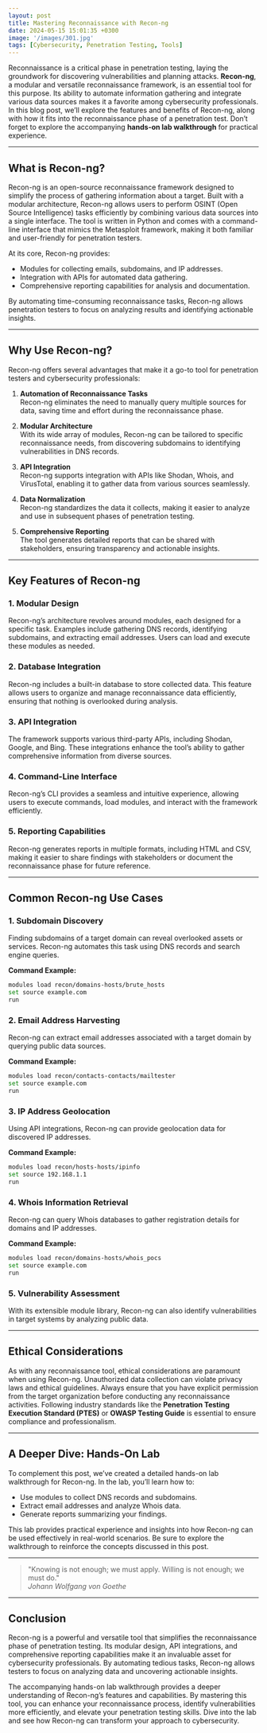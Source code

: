 ```yaml
---
layout: post
title: Mastering Reconnaissance with Recon-ng
date: 2024-05-15 15:01:35 +0300
image: '/images/301.jpg'
tags: [Cybersecurity, Penetration Testing, Tools]
---
```


Reconnaissance is a critical phase in penetration testing, laying the groundwork for discovering vulnerabilities and planning attacks. **Recon-ng**, a modular and versatile reconnaissance framework, is an essential tool for this purpose. Its ability to automate information gathering and integrate various data sources makes it a favorite among cybersecurity professionals. In this blog post, we’ll explore the features and benefits of Recon-ng, along with how it fits into the reconnaissance phase of a penetration test. Don’t forget to explore the accompanying **hands-on lab walkthrough** for practical experience.

---

## What is Recon-ng?

Recon-ng is an open-source reconnaissance framework designed to simplify the process of gathering information about a target. Built with a modular architecture, Recon-ng allows users to perform OSINT (Open Source Intelligence) tasks efficiently by combining various data sources into a single interface. The tool is written in Python and comes with a command-line interface that mimics the Metasploit framework, making it both familiar and user-friendly for penetration testers.

At its core, Recon-ng provides:
- Modules for collecting emails, subdomains, and IP addresses.  
- Integration with APIs for automated data gathering.  
- Comprehensive reporting capabilities for analysis and documentation.  

By automating time-consuming reconnaissance tasks, Recon-ng allows penetration testers to focus on analyzing results and identifying actionable insights.

---

## Why Use Recon-ng?

Recon-ng offers several advantages that make it a go-to tool for penetration testers and cybersecurity professionals:

1. **Automation of Reconnaissance Tasks**  
   Recon-ng eliminates the need to manually query multiple sources for data, saving time and effort during the reconnaissance phase.

2. **Modular Architecture**  
   With its wide array of modules, Recon-ng can be tailored to specific reconnaissance needs, from discovering subdomains to identifying vulnerabilities in DNS records.

3. **API Integration**  
   Recon-ng supports integration with APIs like Shodan, Whois, and VirusTotal, enabling it to gather data from various sources seamlessly.

4. **Data Normalization**  
   Recon-ng standardizes the data it collects, making it easier to analyze and use in subsequent phases of penetration testing.

5. **Comprehensive Reporting**  
   The tool generates detailed reports that can be shared with stakeholders, ensuring transparency and actionable insights.

---

## Key Features of Recon-ng

### 1. **Modular Design**
Recon-ng’s architecture revolves around modules, each designed for a specific task. Examples include gathering DNS records, identifying subdomains, and extracting email addresses. Users can load and execute these modules as needed.

### 2. **Database Integration**
Recon-ng includes a built-in database to store collected data. This feature allows users to organize and manage reconnaissance data efficiently, ensuring that nothing is overlooked during analysis.

### 3. **API Integration**
The framework supports various third-party APIs, including Shodan, Google, and Bing. These integrations enhance the tool’s ability to gather comprehensive information from diverse sources.

### 4. **Command-Line Interface**
Recon-ng’s CLI provides a seamless and intuitive experience, allowing users to execute commands, load modules, and interact with the framework efficiently.

### 5. **Reporting Capabilities**
Recon-ng generates reports in multiple formats, including HTML and CSV, making it easier to share findings with stakeholders or document the reconnaissance phase for future reference.

---

## Common Recon-ng Use Cases

### 1. **Subdomain Discovery**
Finding subdomains of a target domain can reveal overlooked assets or services. Recon-ng automates this task using DNS records and search engine queries.

**Command Example:**  
```bash
modules load recon/domains-hosts/brute_hosts
set source example.com
run
```

### 2. **Email Address Harvesting**
Recon-ng can extract email addresses associated with a target domain by querying public data sources.

**Command Example:**  
```bash
modules load recon/contacts-contacts/mailtester
set source example.com
run
```

### 3. **IP Address Geolocation**
Using API integrations, Recon-ng can provide geolocation data for discovered IP addresses.

**Command Example:**  
```bash
modules load recon/hosts-hosts/ipinfo
set source 192.168.1.1
run
```

### 4. **Whois Information Retrieval**
Recon-ng can query Whois databases to gather registration details for domains and IP addresses.

**Command Example:**  
```bash
modules load recon/domains-hosts/whois_pocs
set source example.com
run
```

### 5. **Vulnerability Assessment**
With its extensible module library, Recon-ng can also identify vulnerabilities in target systems by analyzing public data.

---

## Ethical Considerations

As with any reconnaissance tool, ethical considerations are paramount when using Recon-ng. Unauthorized data collection can violate privacy laws and ethical guidelines. Always ensure that you have explicit permission from the target organization before conducting any reconnaissance activities. Following industry standards like the **Penetration Testing Execution Standard (PTES)** or **OWASP Testing Guide** is essential to ensure compliance and professionalism.

---

## A Deeper Dive: Hands-On Lab

To complement this post, we’ve created a detailed hands-on lab walkthrough for Recon-ng. In the lab, you’ll learn how to:
- Use modules to collect DNS records and subdomains.
- Extract email addresses and analyze Whois data.
- Generate reports summarizing your findings.

This lab provides practical experience and insights into how Recon-ng can be used effectively in real-world scenarios. Be sure to explore the walkthrough to reinforce the concepts discussed in this post.

---

> "Knowing is not enough; we must apply. Willing is not enough; we must do."  
> <cite>Johann Wolfgang von Goethe</cite>

---

## Conclusion

Recon-ng is a powerful and versatile tool that simplifies the reconnaissance phase of penetration testing. Its modular design, API integrations, and comprehensive reporting capabilities make it an invaluable asset for cybersecurity professionals. By automating tedious tasks, Recon-ng allows testers to focus on analyzing data and uncovering actionable insights.

The accompanying hands-on lab walkthrough provides a deeper understanding of Recon-ng’s features and capabilities. By mastering this tool, you can enhance your reconnaissance process, identify vulnerabilities more efficiently, and elevate your penetration testing skills. Dive into the lab and see how Recon-ng can transform your approach to cybersecurity.
